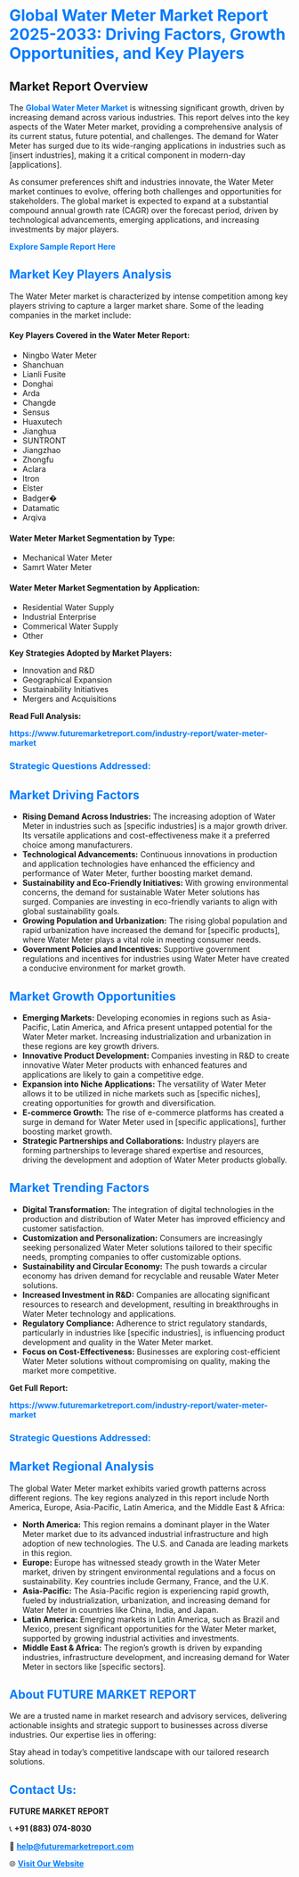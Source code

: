 <h1 style="color: #007BFF;">Global Water Meter Market Report 2025-2033: Driving Factors, Growth Opportunities, and Key Players</h1>

<section id="overview">
<h2>Market Report Overview</h2>
<p>The <a href="https://www.futuremarketreport.com/industry-report/water-meter-market" style="color: #007BFF; text-decoration: none;"><strong>Global Water Meter Market</strong></a> is witnessing significant growth, driven by increasing demand across various industries. This report delves into the key aspects of the Water Meter market, providing a comprehensive analysis of its current status, future potential, and challenges. The demand for Water Meter has surged due to its wide-ranging applications in industries such as [insert industries], making it a critical component in modern-day [applications].</p>
<p>As consumer preferences shift and industries innovate, the Water Meter market continues to evolve, offering both challenges and opportunities for stakeholders. The global market is expected to expand at a substantial compound annual growth rate (CAGR) over the forecast period, driven by technological advancements, emerging applications, and increasing investments by major players.</p>
</section>

<section id="overview">
<p><a href="https://www.futuremarketreport.com/request-sample/reportId=105464" style="color: #007BFF; text-decoration: none;"><strong>Explore Sample Report Here</strong></a></p>
</section>

<section id="key-players">
<h2 style="color: #007BFF;">Market Key Players Analysis</h2>
<p>The Water Meter market is characterized by intense competition among key players striving to capture a larger market share. Some of the leading companies in the market include:</p>
<h4>Key Players Covered in the Water Meter Report:</h4>
<ul><li>Ningbo Water Meter</li><li>Shanchuan</li><li>Lianli Fusite</li><li>Donghai</li><li>Arda</li><li>Changde</li><li>Sensus</li><li>Huaxutech</li><li>Jianghua</li><li>SUNTRONT</li><li>Jiangzhao</li><li>Zhongfu</li><li>Aclara</li><li>Itron</li><li>Elster</li><li>Badger�</li><li>Datamatic</li><li>Arqiva</li></ul>
<h4>Water Meter Market Segmentation by Type:</h4>
<ul><li>Mechanical Water Meter</li><li>Samrt Water Meter</li></ul>

<h4>Water Meter Market Segmentation by Application:</h4>
<ul><li>Residential Water Supply</li><li>Industrial Enterprise</li><li>Commerical Water Supply</li><li>Other</li></ul>
<p><strong>Key Strategies Adopted by Market Players:</strong></p>
<ul>
<li>Innovation and R&D</li>
<li>Geographical Expansion</li>
<li>Sustainability Initiatives</li>
<li>Mergers and Acquisitions</li>
</ul>
</section>

<section>
<p><strong>Read Full Analysis: </strong></p><a href="https://www.futuremarketreport.com/industry-report/water-meter-market" style="color: #007BFF; text-decoration: none;"><strong>https://www.futuremarketreport.com/industry-report/water-meter-market</strong></a>
<h3 style="color: #007BFF;">Strategic Questions Addressed:</h3>
</section>

<section id="driving-factors">
<h2 style="color: #007BFF;">Market Driving Factors</h2>
<ul>
<li><strong>Rising Demand Across Industries:</strong> The increasing adoption of Water Meter in industries such as [specific industries] is a major growth driver. Its versatile applications and cost-effectiveness make it a preferred choice among manufacturers.</li>
<li><strong>Technological Advancements:</strong> Continuous innovations in production and application technologies have enhanced the efficiency and performance of Water Meter, further boosting market demand.</li>
<li><strong>Sustainability and Eco-Friendly Initiatives:</strong> With growing environmental concerns, the demand for sustainable Water Meter solutions has surged. Companies are investing in eco-friendly variants to align with global sustainability goals.</li>
<li><strong>Growing Population and Urbanization:</strong> The rising global population and rapid urbanization have increased the demand for [specific products], where Water Meter plays a vital role in meeting consumer needs.</li>
<li><strong>Government Policies and Incentives:</strong> Supportive government regulations and incentives for industries using Water Meter have created a conducive environment for market growth.</li>
</ul>
</section>

<section id="growth-opportunities">
<h2 style="color: #007BFF;">Market Growth Opportunities</h2>
<ul>
<li><strong>Emerging Markets:</strong> Developing economies in regions such as Asia-Pacific, Latin America, and Africa present untapped potential for the Water Meter market. Increasing industrialization and urbanization in these regions are key growth drivers.</li>
<li><strong>Innovative Product Development:</strong> Companies investing in R&D to create innovative Water Meter products with enhanced features and applications are likely to gain a competitive edge.</li>
<li><strong>Expansion into Niche Applications:</strong> The versatility of Water Meter allows it to be utilized in niche markets such as [specific niches], creating opportunities for growth and diversification.</li>
<li><strong>E-commerce Growth:</strong> The rise of e-commerce platforms has created a surge in demand for Water Meter used in [specific applications], further boosting market growth.</li>
<li><strong>Strategic Partnerships and Collaborations:</strong> Industry players are forming partnerships to leverage shared expertise and resources, driving the development and adoption of Water Meter products globally.</li>
</ul>
</section>

<section id="trending-factors">
<h2 style="color: #007BFF;">Market Trending Factors</h2>
<ul>
<li><strong>Digital Transformation:</strong> The integration of digital technologies in the production and distribution of Water Meter has improved efficiency and customer satisfaction.</li>
<li><strong>Customization and Personalization:</strong> Consumers are increasingly seeking personalized Water Meter solutions tailored to their specific needs, prompting companies to offer customizable options.</li>
<li><strong>Sustainability and Circular Economy:</strong> The push towards a circular economy has driven demand for recyclable and reusable Water Meter solutions.</li>
<li><strong>Increased Investment in R&D:</strong> Companies are allocating significant resources to research and development, resulting in breakthroughs in Water Meter technology and applications.</li>
<li><strong>Regulatory Compliance:</strong> Adherence to strict regulatory standards, particularly in industries like [specific industries], is influencing product development and quality in the Water Meter market.</li>
<li><strong>Focus on Cost-Effectiveness:</strong> Businesses are exploring cost-efficient Water Meter solutions without compromising on quality, making the market more competitive.</li>
</ul>
</section>

<section>
<p><strong>Get Full Report: </strong></p><a href="https://www.futuremarketreport.com/industry-report/water-meter-market" style="color: #007BFF; text-decoration: none;"><strong>https://www.futuremarketreport.com/industry-report/water-meter-market</strong></a>
<h3 style="color: #007BFF;">Strategic Questions Addressed:</h3>
</section>


<section id="regional-analysis">
<h2 style="color: #007BFF;">Market Regional Analysis</h2>
<p>The global Water Meter market exhibits varied growth patterns across different regions. The key regions analyzed in this report include North America, Europe, Asia-Pacific, Latin America, and the Middle East & Africa:</p>
<ul>
<li><strong>North America:</strong> This region remains a dominant player in the Water Meter market due to its advanced industrial infrastructure and high adoption of new technologies. The U.S. and Canada are leading markets in this region.</li>
<li><strong>Europe:</strong> Europe has witnessed steady growth in the Water Meter market, driven by stringent environmental regulations and a focus on sustainability. Key countries include Germany, France, and the U.K.</li>
<li><strong>Asia-Pacific:</strong> The Asia-Pacific region is experiencing rapid growth, fueled by industrialization, urbanization, and increasing demand for Water Meter in countries like China, India, and Japan.</li>
<li><strong>Latin America:</strong> Emerging markets in Latin America, such as Brazil and Mexico, present significant opportunities for the Water Meter market, supported by growing industrial activities and investments.</li>
<li><strong>Middle East & Africa:</strong> The region’s growth is driven by expanding industries, infrastructure development, and increasing demand for Water Meter in sectors like [specific sectors].</li>
</ul>
</section>

<footer>
<h2 style="color: #007BFF;">About FUTURE MARKET REPORT</h2>
<p>We are a trusted name in market research and advisory services, delivering actionable insights and strategic support to businesses across diverse industries. Our expertise lies in offering:</p>

<p>Stay ahead in today’s competitive landscape with our tailored research solutions.</p>

<h2 style="color: #007BFF;">Contact Us:</h2>
<p><strong>FUTURE MARKET REPORT</strong></p>
<p>📞 <strong>+91 (883) 074-8030</strong></p>
<p>📧 <strong><a href="mailto:help@futuremarketreport.com" style="color: #007BFF;">help@futuremarketreport.com</a></strong></p>
<p>🌐 <strong><a href="https://www.futuremarketreport.com/" style="color: #007BFF;">Visit Our Website</a></strong></p>
</footer>